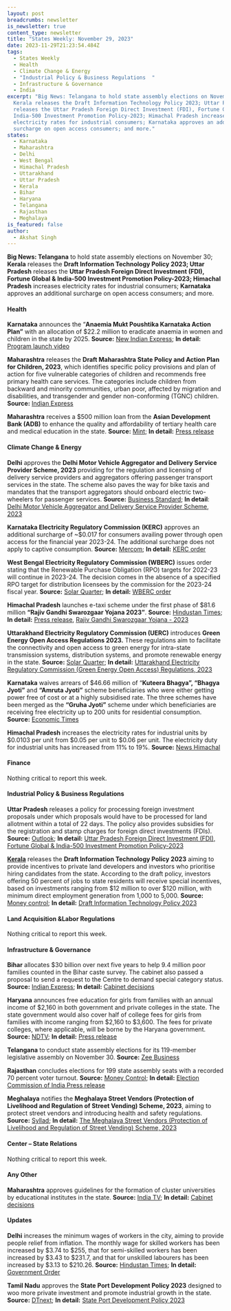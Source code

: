```yaml
---
layout: post
breadcrumbs: newsletter
is_newsletter: true
content_type: newsletter
title: "States Weekly: November 29, 2023"
date: 2023-11-29T21:23:54.484Z
tags:
  - States Weekly
  - Health 
  - Climate Change & Energy
  - "Industrial Policy & Business Regulations  "
  - Infrastructure & Governance 
  - India
excerpt: "Big News: Telangana to hold state assembly elections on November 30;
  Kerala releases the Draft Information Technology Policy 2023; Uttar Pradesh
  releases the Uttar Pradesh Foreign Direct Investment (FDI), Fortune Global &
  India-500 Investment Promotion Policy-2023; Himachal Pradesh increases
  electricity rates for industrial consumers; Karnataka approves an additional
  surcharge on open access consumers; and more."
states:
  - Karnataka
  - Maharashtra
  - Delhi
  - West Bengal
  - Himachal Pradesh
  - Uttarakhand
  - Uttar Pradesh
  - Kerala
  - Bihar
  - Haryana
  - Telangana
  - Rajasthan
  - Meghalaya
is_featured: false
author:
  - Akshat Singh
---
```

**Big News: Telangana** to hold state assembly elections on November 30; **Kerala** releases the **Draft Information Technology Policy 2023; Uttar Pradesh** releases the **Uttar Pradesh Foreign Direct Investment (FDI), Fortune Global & India-500 Investment Promotion Policy-2023; Himachal Pradesh** increases electricity rates for industrial consumers; **Karnataka** approves an additional surcharge on open access consumers; and more.



#### Health 

**Karnataka** announces the “**Anaemia Mukt Poushtika Karnataka Action Plan”** with an allocation of $22.2 million to eradicate anaemia in women and children in the state by 2025. **Source:** [New Indian Express](https://www.newindianexpress.com/cities/bengaluru/2023/nov/23/action-plan-to-tackle-anaemia-launched-bykarnataka-government-2635441.html); **In detail:** [Program launch video](https://www.youtube.com/watch?v=cIoqztrQZt4)

**Maharashtra** releases the **Draft Maharashtra State Policy and Action Plan for Children, 2023**, which identifies specific policy provisions and plan of action for five vulnerable categories of children and recommends free primary health care services. The categories include children from backward and minority communities, urban poor, affected by migration and disabilities, and transgender and gender non-conforming (TGNC) children. **Source:** [Indian Express](https://indianexpress.com/article/cities/mumbai/maharashtras-draft-child-policy-identifies-5-vulnerable-categories-recommends-free-primary-health-care-services-9043357/)

**Maharashtra** receives a $500 million loan from the **Asian Development Bank (ADB)** to enhance the quality and affordability of tertiary health care and medical education in the state. **Source:** [Mint](https://www.livemint.com/news/india/adb-approves-500-mln-in-loan-for-healthcare-medical-education-in-maharashtra-11700757795736.html); **In detail:** [Press release](https://www.adb.org/news/adb-help-improve-access-medical-education-and-quality-and-affordable-tertiary-health-care)



#### Climate Change & Energy

**Delhi** approves the **Delhi Motor Vehicle Aggregator and Delivery Service Provider Scheme, 2023** providing for the regulation and licensing of delivery service providers and aggregators offering passenger transport services in the state. The scheme also paves the way for bike taxis and mandates that the transport aggregators should onboard electric two-wheelers for passenger services. **Source:** [Business Standard](https://www.business-standard.com/industry/news/delhi-lg-okays-scheme-to-regulate-transport-aggregators-delivery-providers-123112400775_1.html); **In detail**: [Delhi Motor Vehicle Aggregator and Delivery Service Provider Scheme, 2023](https://transport.delhi.gov.in/sites/default/files/Transport/circulars-orders/motor_vehicle_act-hindi-english_23052023.pdf)

**Karnataka Electricity Regulatory Commission (KERC)** approves an additional surcharge of ~$0.017 for consumers availing power through open access for the financial year 2023-24. The additional surcharge does not apply to captive consumption. **Source:** [Mercom](https://www.mercomindia.com/karnataka-additional-surcharge-green-open-access); **In detail:** [KERC order](https://kerc.karnataka.gov.in/uploads/73231700215845.pdf)

**West Bengal Electricity Regulatory Commission (WBERC)** issues order stating that the Renewable Purchase Obligation (RPO) targets for 2022-23 will continue in 2023-24. The decision comes in the absence of a specified RPO target for distribution licensees by the commission for the 2023-24 fiscal year. **Source:** [Solar Quarter](https://solarquarter.com/2023/11/24/west-bengal-electricity-regulatory-commission-addresses-renewable-purchase-obligation-challenges-for-2023-24/); **In detail:** [WBERC order](https://acrobat.adobe.com/id/urn:aaid:sc:VA6C2:babde898-31b4-4ce7-8918-37bd76750418)

**Himachal Pradesh** launches e-taxi scheme under the first phase of $81.6 million **“Rajiv Gandhi Swarozgaar Yojana 2023”**. **Source:** [Hindustan Times](https://www.hindustantimes.com/cities/chandigarh-news/himachal-pradesh-cm-sukhu-launches-e-taxi-scheme-101700505136947.html); **In detail:** [Press release](http://himachalpr.gov.in/OnePressRelease.aspx?Language=1&ID=32096), [Rajiv Gandhi Swarozgaar Yojana - 2023](https://emerginghimachal.hp.gov.in/themes/backend/uploads/policies/RGSY-2023.pdf)

**Uttarakhand Electricity Regulatory Commission (UERC)** introduces **Green Energy Open Access Regulations 2023.** These regulations aim to facilitate the connectivity and open access to green energy for intra-state transmission systems, distribution systems, and promote renewable energy in the state. **Source:** [Solar Quarter](https://solarquarter.com/2023/11/23/uttarakhand-electricity-regulatory-commission-unveils-green-energy-open-access-regulations-2023/); **In detail:** [Uttarakhand Electricity Regulatory Commission (Green Energy Open Access) Regulations, 2023](<https://uerc.gov.in/Rules%20and%20regulation/UERCRegulations/Regulations2023/Green%20Energy%20Open%20Access)%20Regulations,%202023/Green%20Energy%20Open%20Access)%20Regulations,%202023.pdf>)

**Karnataka** waives arrears of $46.66 million of “**Kuteera Bhagya”, “Bhagya Jyoti”** and **“Amruta Jyoti”** scheme beneficiaries who were either getting power free of cost or at a highly subsidised rate. The three schemes have been merged as the **“Gruha Jyoti”** scheme under which beneficiaries are receiving free electricity up to 200 units for residential consumption. **Source:** [Economic Times](https://energy.economictimes.indiatimes.com/news/power/karnataka-government-decides-to-waive-rs-389-crore-arrears-of-beneficiaries-of-three-power-schemes/105400324)

**Himachal Pradesh** increases the electricity rates for industrial units by $0.0103 per unit from $0.05 per unit to $0.06 per unit. The electricity duty for industrial units has increased from 11% to 19%. **Source:** [News Himachal](https://thenewshimachal.com/2023/11/electricity-duty-soars-from-11-to-19-himachal-pradesh-industries-bear-the-brunt/)



#### Finance

Nothing critical to report this week.



#### Industrial Policy & Business Regulations  

**Uttar Pradesh** releases a policy for processing foreign investment proposals under which proposals would have to be processed for land allotment within a total of 22 days. The policy also provides subsidies for the registration and stamp charges for foreign direct investments (FDIs). **Source:** [Outlook](https://www.outlookindia.com/national/uttar-pradesh-govt-announces-policy-for-foreign-investments-proposals-to-be-cleared-for-land-allotment-in-22-days-news-332144); **In detail:** [Uttar Pradesh Foreign Direct Investment (FDI), Fortune Global & India-500 Investment Promotion Policy-2023](https://invest.up.gov.in/wp-content/uploads/2023/11/New-UP-FDI-Fortune-Global_061123.pdf)

**[Kerala](https://invest.up.gov.in/wp-content/uploads/2023/11/New-UP-FDI-Fortune-Global_061123.pdf)** releases the **Draft Information Technology Policy 2023** aiming to provide incentives to private land developers and investors who prioritise hiring candidates from the state. According to the draft policy, investors offering 50 percent of jobs to state residents will receive special incentives, based on investments ranging from $12 million to over $120 million, with minimum direct employment generation from 1,000 to 5,000. **Source:** [Money control](https://www.moneycontrol.com/news/india/kerala-draft-it-policy-offers-incentives-for-tech-parks-providing-50-of-jobs-to-locals-11796011.html); **In detail:** [Draft Information Technology Policy 2023](https://itpolicy.startupmission.in/it-policy.pdf)



#### Land Acquisition &Labor Regulations 

Nothing critical to report this week.



#### Infrastructure & Governance 

**Bihar** allocates $30 billion over next five years to help 9.4 million poor families counted in the Bihar caste survey. The cabinet also passed a proposal to send a request to the Centre to demand special category status. **Source:** [Indian Express](https://indianexpress.com/article/cities/patna/bihar-cabinet-clears-special-status-demand-rs-2-5-lakh-cr-allocation-for-poor-families-9038503/); **In detail:** [Cabinet decisions](https://acrobat.adobe.com/id/urn:aaid:sc:VA6C2:b790f79f-0654-42d1-b72a-7f35d052899d)

**Haryana** announces free education for girls from families with an annual income of $2,160 in both government and private colleges in the state. The state government would also cover half of college fees for girls from families with income ranging from $2,160 to $3,600. The fees for private colleges, where applicable, will be borne by the Haryana government. **Source:** [NDTV](https://www.ndtv.com/india-news/haryanas-big-announcement-on-girls-education-with-families-having-1-8-lakh-income-manohar-lal-khattar-4608426); **In detail:** [Press release](https://acrobat.adobe.com/id/urn:aaid:sc:VA6C2:759703b7-4851-4f15-8754-d5bc382ab41f)

**Telangana** to conduct state assembly elections for its 119-member legislative assembly on November 30. **Source:** [Zee Business](https://www.zeebiz.com/trending/news-telangana-election-result-2023-date-check-date-time-of-counting-of-votes-results-announcement-of-200-assembly-seats-266307)

**Rajasthan** concludes elections for 199 state assembly seats with a recorded 70 percent voter turnout. **Source:** [Money Control](https://www.moneycontrol.com/news/assembly-elections/rajasthan/rajasthan-assembly-polls-68-24-voter-turnout-recorded-congress-and-bjp-eye-power-11811451.html); **In detail:** [Election Commission of India Press release](https://acrobat.adobe.com/id/urn:aaid:sc:VA6C2:f22c45ba-f7a2-405b-b457-75a8c9b2a912)

**Meghalaya** notifies the **Meghalaya Street Vendors (Protection of Livelihood and Regulation of Street Vending) Scheme, 2023**, aiming to protect street vendors and introducing health and safety regulations. **Source:** [Syllad](https://www.syllad.com/meghalaya-govt-notifies-scheme-for-street-vendors/); **In detail:** [The Meghalaya Street Vendors (Protection of Livelihood and Regulation of Street Vending) Scheme, 2023](https://megurban.gov.in/notifications/MeghalayaStreetVendorsScheme/Notification_MeghalayaStreetVendorsScheme%202023.pdf)



#### Center – State Relations 

Nothing critical to report this week.



#### Any Other

**Maharashtra** approves guidelines for the formation of cluster universities by educational institutes in the state. **Source:** [India TV](https://www.indiatvnews.com/maharashtra/maharashtra-cabinet-approves-guidelines-for-cluster-universities-eknath-shinde-latest-updates-2023-11-17-903188); **In detail:** [Cabinet decisions](https://www.maharashtra.gov.in/Upload/PDF/17_11_2023_Cabinet_Decisions_Meeting_No_53.pdf)



#### Updates

**Delhi** increases the minimum wages of workers in the city, aiming to provide people relief from inflation. The monthly wage for skilled workers has been increased by $3.74 to $255, that for semi-skilled workers has been increased by $3.43 to $231.7, and that for unskilled labourers has been increased by $3.13 to $210.26. **Source:** [Hindustan Times](https://www.hindustantimes.com/cities/delhi-news/delhi-govt-hikes-min-wage-new-rates-from-october-1-101697739645899.html); **In detail:** [Government Order](https://labour.delhi.gov.in/sites/default/files/Labour/generic_multiple_files/adobe_scan_23-oct-2023.pdf)

**Tamil Nadu** approves the **State Port Development Policy 2023** designed to woo more private investment and promote industrial growth in the state. **Source:** [DTnext](https://www.dtnext.in/news/tamilnadu/tn-cabinet-clears-investment-worth-rs-7108-cr-tn-port-policy-approved-745333); **In detail:** [State Port Development Policy 2023](https://tnmaritime.tn.gov.in/media/documents/Tamil_Nadu_State_Port_Development_Policy_2023.pdf)
